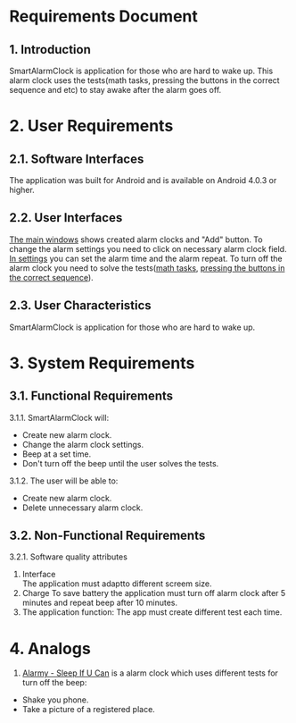 # Requirements Document
## 1. Introduction
SmartAlarmClock is application for those who are hard to wake up. This alarm clock uses the tests(math tasks, pressing the buttons in the correct sequence and etc) to stay awake after the alarm goes off.
# 2. User Requirements
## 2.1. Software Interfaces
The application was built for Android and is available on Android 4.0.3 or higher.
## 2.2. User Interfaces
[The main windows](https://github.com/DaryaKozukova/SmartAlarmClock/blob/master/Mockups/Main.png) shows created alarm clocks and "Add" button. To change the alarm settings you need to click on necessary alarm clock field. [In settings](https://github.com/DaryaKozukova/SmartAlarmClock/blob/master/Mockups/Alarm%20settings.png) you can set the alarm time and the alarm repeat. To turn off the alarm clock you need to solve the tests([math tasks](https://github.com/DaryaKozukova/SmartAlarmClock/blob/master/Mockups/Wake%20up%202.png), [pressing the buttons in the correct sequence](https://github.com/DaryaKozukova/SmartAlarmClock/blob/master/Mockups/Wake%20up%201.png)).
## 2.3. User Characteristics
SmartAlarmClock is application for those who are hard to wake up.
# 3. System Requirements
## 3.1. Functional Requirements
3.1.1. SmartAlarmClock will:
- Create new alarm clock.
- Change the alarm clock settings.
- Beep at a set time.
- Don't turn off the beep until the user solves the tests.

3.1.2. The user will be able to:
- Create new alarm clock.
- Delete unnecessary alarm clock.
## 3.2. Non-Functional Requirements
 3.2.1. Software quality attributes
1. Interface  
The application must adaptto different screem size.
2. Charge 
To save battery the application must turn off alarm clock after 5 minutes and repeat beep after 10 minutes.
3. The application function:
The app must create different test each time.
# 4. Analogs
1. [Alarmy - Sleep If U Can](https://play.google.com/store/apps/details?id=droom.sleepIfUCan) is a alarm clock which uses different tests for turn off the beep:
  - Shake you phone.
  - Take a picture of a registered place.

 
